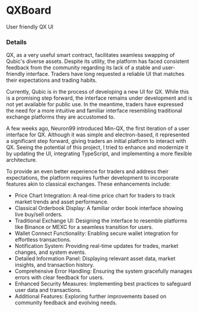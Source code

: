 # QXBoard

User friendly QX UI

### Details

QX, as a very useful smart contract, facilitates seamless swapping of Qubic's diverse assets. Despite its utility, the platform has faced consistent feedback from the community regarding its lack of a stable and user-friendly interface. Traders have long requested a reliable UI that matches their expectations and trading habits.

Currently, Qubic is in the process of developing a new UI for QX. While this is a promising step forward, the interface remains under development and is not yet available for public use. In the meantime, traders have expressed the need for a more intuitive and familiar interface resembling traditional exchange platforms they are accustomed to.

A few weeks ago, Neuron99 introduced Min-QX, the first iteration of a user interface for QX. Although it was simple and electron-based, it represented a significant step forward, giving traders an initial platform to interact with QX. Seeing the potential of this project, I tried to enhance and modernize it by updating the UI, integrating TypeScript, and implementing a more flexible architecture.

To provide an even better experience for traders and address their expectations, the platform requires further development to incorporate features akin to classical exchanges. These enhancements include:

- Price Chart Integration: A real-time price chart for traders to track market trends and asset performance.
- Classical Orderbook Display: A familiar order book interface showing live buy/sell orders.
- Traditional Exchange UI: Designing the interface to resemble platforms like Binance or MEXC for a seamless transition for users.
- Wallet Connect Functionality: Enabling secure wallet integration for effortless transactions.
- Notification System: Providing real-time updates for trades, market changes, and system events.
- Detailed Information Panel: Displaying relevant asset data, market insights, and transaction history.
- Comprehensive Error Handling: Ensuring the system gracefully manages errors with clear feedback for users.
- Enhanced Security Measures: Implementing best practices to safeguard user data and transactions.
- Additional Features: Exploring further improvements based on community feedback and evolving needs.
